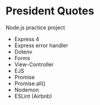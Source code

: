 # President Quotes
Node.js practice project
- Express 4
- Express error handler
- Dotenv
- Forms
- View-Controller
- EJS
- Promise
- Promise.all()
- Nodemon
- ESLint (Airbnb)
